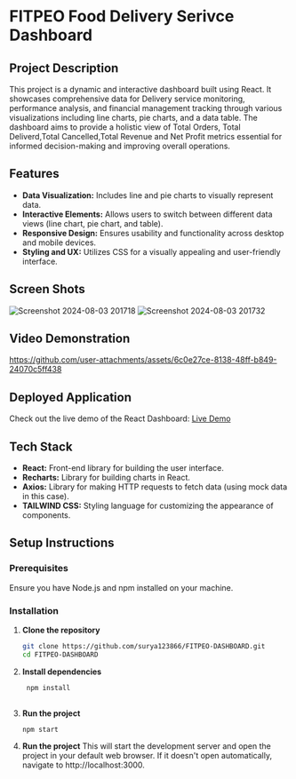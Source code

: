 # FITPEO Food Delivery Serivce Dashboard

## Project Description
This project is a dynamic and interactive dashboard built using React. It showcases comprehensive data for Delivery service monitoring, performance analysis, and financial management tracking through various visualizations including line charts, pie charts, and a data table. The dashboard aims to provide a holistic view of Total Orders, Total Deliverd,Total Cancelled,Total Revenue and Net Profit metrics essential for informed decision-making and improving overall operations.

## Features
- **Data Visualization:** Includes line and pie charts to visually represent data.
- **Interactive Elements:** Allows users to switch between different data views (line chart, pie chart, and table).
- **Responsive Design:** Ensures usability and functionality across desktop and mobile devices.
- **Styling and UX:** Utilizes CSS for a visually appealing and user-friendly interface.

## Screen Shots
![Screenshot 2024-08-03 201718](https://github.com/user-attachments/assets/22fb1ca2-767d-47df-89ef-46720fe2b531)
![Screenshot 2024-08-03 201732](https://github.com/user-attachments/assets/226f1ece-8e5f-49db-aad2-a8eb99172d43)


## Video Demonstration


https://github.com/user-attachments/assets/6c0e27ce-8138-48ff-b849-24070c5ff438


## Deployed Application
Check out the live demo of the React Dashboard:
[Live Demo](https://health-dashboard-app.web.app/)

## Tech Stack
- **React:** Front-end library for building the user interface.
- **Recharts:** Library for building charts in React.
- **Axios:** Library for making HTTP requests to fetch data (using mock data in this case).
- **TAILWIND CSS:** Styling language for customizing the appearance of components.

## Setup Instructions
### Prerequisites
Ensure you have Node.js and npm installed on your machine.

### Installation
1. **Clone the repository**
   ```bash
   git clone https://github.com/surya123866/FITPEO-DASHBOARD.git
   cd FITPEO-DASHBOARD

2. **Install dependencies**
   ```bash
    npm install
    
3. **Run the project**
    ```bash
    npm start

4. **Run the project**
   This will start the development server and open the project in your default web browser. If it doesn't open automatically, navigate to http://localhost:3000.
   
